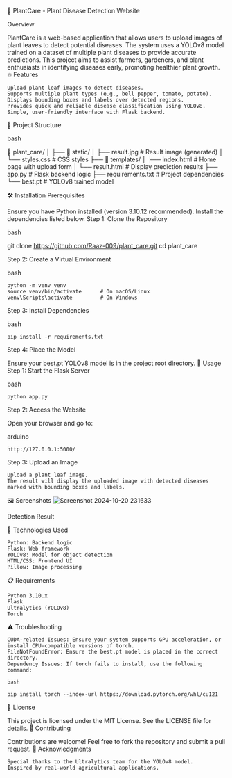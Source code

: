 🌱 PlantCare - Plant Disease Detection Website


Overview

PlantCare is a web-based application that allows users to upload images of plant leaves to detect potential diseases. The system uses a YOLOv8 model trained on a dataset of multiple plant diseases to provide accurate predictions. This project aims to assist farmers, gardeners, and plant enthusiasts in identifying diseases early, promoting healthier plant growth.
🔥 Features

    Upload plant leaf images to detect diseases.
    Supports multiple plant types (e.g., bell pepper, tomato, potato).
    Displays bounding boxes and labels over detected regions.
    Provides quick and reliable disease classification using YOLOv8.
    Simple, user-friendly interface with Flask backend.

📂 Project Structure

bash

📂 plant_care/
│
├── 📁 static/
│   ├── result.jpg                # Result image (generated)
│   └── styles.css                # CSS styles
├── 📁 templates/
│   ├── index.html                # Home page with upload form
│   └── result.html               # Display prediction results
├── app.py                        # Flask backend logic
├── requirements.txt              # Project dependencies
└── best.pt                       # YOLOv8 trained model


🛠️ Installation
Prerequisites

Ensure you have Python installed (version 3.10.12 recommended). Install the dependencies listed below.
Step 1: Clone the Repository

bash

git clone https://github.com/Raaz-009/plant_care.git
cd plant_care

Step 2: Create a Virtual Environment

bash

    python -m venv venv
    source venv/bin/activate      # On macOS/Linux
    venv\Scripts\activate         # On Windows

Step 3: Install Dependencies

bash

    pip install -r requirements.txt

Step 4: Place the Model

Ensure your best.pt YOLOv8 model is in the project root directory.
🔧 Usage
Step 1: Start the Flask Server

bash

    python app.py

Step 2: Access the Website

Open your browser and go to:

arduino

    http://127.0.0.1:5000/

Step 3: Upload an Image

    Upload a plant leaf image.
    The result will display the uploaded image with detected diseases marked with bounding boxes and labels.

🖼️ Screenshots
![Screenshot 2024-10-20 231633](https://github.com/user-attachments/assets/1d5160ed-7495-4874-8c88-17110e81835e)

Detection Result

📑 Technologies Used

    Python: Backend logic
    Flask: Web framework
    YOLOv8: Model for object detection
    HTML/CSS: Frontend UI
    Pillow: Image processing

📋 Requirements

    Python 3.10.x
    Flask
    Ultralytics (YOLOv8)
    Torch

⚠️ Troubleshooting

    CUDA-related Issues: Ensure your system supports GPU acceleration, or install CPU-compatible versions of torch.
    FileNotFoundError: Ensure the best.pt model is placed in the correct directory.
    Dependency Issues: If torch fails to install, use the following command:

    bash

    pip install torch --index-url https://download.pytorch.org/whl/cu121

📄 License

This project is licensed under the MIT License. See the LICENSE file for details.
🤝 Contributing

Contributions are welcome! Feel free to fork the repository and submit a pull request.
🌟 Acknowledgments

    Special thanks to the Ultralytics team for the YOLOv8 model.
    Inspired by real-world agricultural applications.

